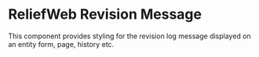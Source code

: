 ReliefWeb Revision Message
==========================

This component provides styling for the revision log message displayed on an entity form, page, history etc.
